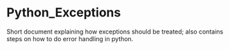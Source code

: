 # Python_Exceptions
Short document explaining how exceptions should be treated; also contains steps on how to do error handling in python.
